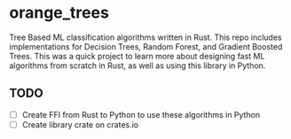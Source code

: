 # orange_trees
Tree Based ML classification algorithms written in Rust. This repo includes implementations for Decision Trees, Random Forest, and Gradient Boosted Trees. This was a quick project to learn more about designing fast ML algorithms from scratch in Rust, as well as using this library in Python. 

## TODO 
- [ ] Create FFI from Rust to Python to use these algorithms in Python
- [ ] Create library crate on crates.io 

